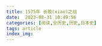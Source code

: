 ```yaml
---
title: 1575年 长筱(xiao)之战
date:  2023-08-31 10:49:56
categories: [阅读,全历史,历史,日本史]
tags: article
index_img: 
---
```


